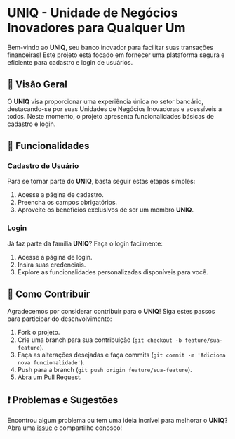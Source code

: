 # UNIQ - Unidade de Negócios Inovadores para Qualquer Um

Bem-vindo ao **UNIQ**, seu banco inovador para facilitar suas transações financeiras! Este projeto está focado em fornecer uma plataforma segura e eficiente para cadastro e login de usuários.

## 🚀 Visão Geral

O **UNIQ** visa proporcionar uma experiência única no setor bancário, destacando-se por suas Unidades de Negócios Inovadoras e acessíveis a todos. Neste momento, o projeto apresenta funcionalidades básicas de cadastro e login.

## 💼 Funcionalidades

### Cadastro de Usuário

Para se tornar parte do **UNIQ**, basta seguir estas etapas simples:

1. Acesse a página de cadastro.
2. Preencha os campos obrigatórios.
3. Aproveite os benefícios exclusivos de ser um membro **UNIQ**.

### Login

Já faz parte da família **UNIQ**? Faça o login facilmente:

1. Acesse a página de login.
2. Insira suas credenciais.
3. Explore as funcionalidades personalizadas disponíveis para você.

## 🤝 Como Contribuir

Agradecemos por considerar contribuir para o **UNIQ**! Siga estes passos para participar do desenvolvimento:

1. Fork o projeto.
2. Crie uma branch para sua contribuição (`git checkout -b feature/sua-feature`).
3. Faça as alterações desejadas e faça commits (`git commit -m 'Adiciona nova funcionalidade'`).
4. Push para a branch (`git push origin feature/sua-feature`).
5. Abra um Pull Request.

## ❗ Problemas e Sugestões

Encontrou algum problema ou tem uma ideia incrível para melhorar o **UNIQ**? Abra uma [issue](https://github.com/seu-usuario/uniq-bank/issues) e compartilhe conosco!



